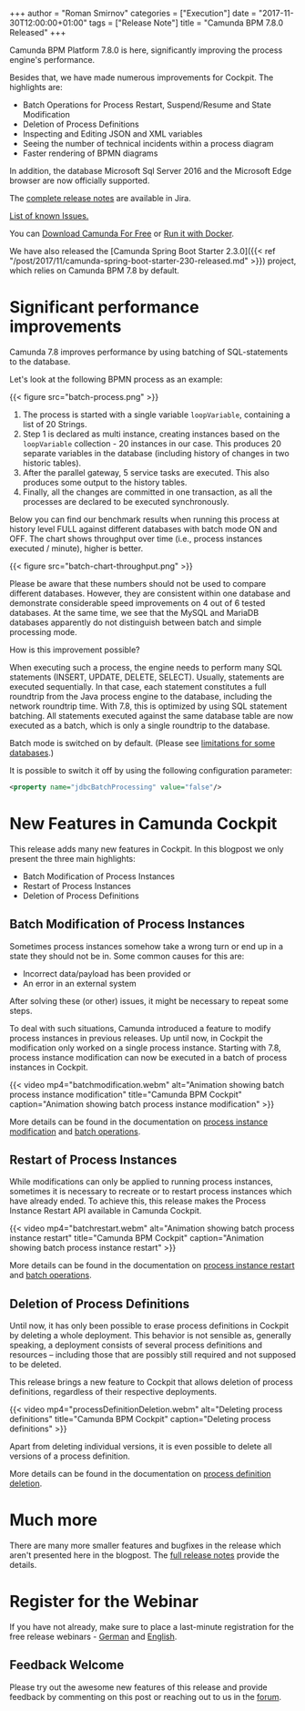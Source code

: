 +++
author = "Roman Smirnov"
categories = ["Execution"]
date = "2017-11-30T12:00:00+01:00"
tags = ["Release Note"]
title = "Camunda BPM 7.8.0 Released"
+++

Camunda BPM Platform 7.8.0 is here, significantly improving the process engine's performance.

Besides that, we have made numerous improvements for Cockpit. The highlights are:

* Batch Operations for Process Restart, Suspend/Resume and State Modification
* Deletion of Process Definitions
* Inspecting and Editing JSON and XML variables
* Seeing the number of technical incidents within a process diagram
* Faster rendering of BPMN diagrams
<!--more-->

In addition, the database Microsoft Sql Server 2016 and the Microsoft Edge browser are now officially supported.

The [complete release notes](https://app.camunda.com/jira/secure/ReleaseNote.jspa?projectId=10230&version=14894) are available in Jira.

[List of known Issues.](https://app.camunda.com/jira/issues/?jql=affectedVersion%20%3D%207.8.0%20AND%20status%20!%3D%20Closed)

You can [Download Camunda For Free](https://camunda.org/download/) or [Run it with Docker](https://hub.docker.com/r/camunda/camunda-bpm-platform/).

We have also released the [Camunda Spring Boot Starter 2.3.0]({{< ref "/post/2017/11/camunda-spring-boot-starter-230-released.md" >}}) project, which relies on Camunda BPM 7.8 by default. 

# Significant performance improvements

Camunda 7.8 improves performance by using batching of SQL-statements to the database.

Let's look at the following BPMN process as an example:

{{< figure src="batch-process.png" >}}

1. The process is started with a single variable `loopVariable`, containing a list of 20 Strings.
2. Step 1 is declared as multi instance, creating instances based on the `loopVariable` collection - 20 instances in our case. This produces 20 separate variables in the database (including history of changes in two historic tables).
3. After the parallel gateway, 5 service tasks are executed. This also produces some output to the history tables.
4. Finally, all the changes are committed in one transaction, as all the processes are declared to be executed synchronously.

Below you can find our benchmark results when running this process at history level FULL against different databases with batch mode ON and OFF. The chart shows throughput over time (i.e., process instances executed / minute), higher is better.

{{< figure src="batch-chart-throughput.png" >}}

Please be aware that these numbers should not be used to compare different databases. However, they are consistent within one database and demonstrate considerable speed improvements on 4 out of 6 tested databases. At the same time, we see that the MySQL and MariaDB databases apparently do not distinguish between batch and simple processing mode.

How is this improvement possible?

When executing such a process, the engine needs to perform many SQL statements (INSERT, UPDATE, DELETE, SELECT). Usually, statements are executed sequentially. In that case, each statement constitutes a full roundtrip from the Java process engine to the database, including the network roundtrip time. With 7.8, this is optimized by using SQL statement batching. All statements executed against the same database table are now executed as a batch, which is only a single roundtrip to the database.

Batch mode is switched on by default. (Please see [limitations for some databases](https://docs.camunda.org/manual/7.8/user-guide/process-engine/database/#jdbcBatchProcessing).)

It is possible to switch it off by using the following configuration parameter:

```xml
<property name="jdbcBatchProcessing" value="false"/>
```

# New Features in Camunda Cockpit

This release adds many new features in Cockpit. In this blogpost we only present the three main highlights:

* Batch Modification of Process Instances
* Restart of Process Instances
* Deletion of Process Definitions

## Batch Modification of Process Instances

Sometimes process instances somehow take a wrong turn or end up in a state they should not be in. Some common causes for this are:

* Incorrect data/payload has been provided or
* An error in an external system

After solving these (or other) issues, it might be necessary to repeat some steps.

To deal with such situations, Camunda introduced a feature to modify process instances in previous releases. Up until now, in Cockpit the modification only worked on a single process instance. Starting with 7.8, process instance modification can now be executed in a batch of process instances in Cockpit.


{{< video mp4="batchmodification.webm" alt="Animation showing batch process instance modification"
title="Camunda BPM Cockpit" caption="Animation showing batch process instance modification" >}}


More details can be found in the documentation on [process instance modification](https://docs.camunda.org/manual/7.8/webapps/cockpit/bpmn/process-instance-modification/#perform-a-batch-modification) and [batch operations](https://docs.camunda.org/manual/7.8/user-guide/process-engine/batch-operations/).

## Restart of Process Instances

While modifications can only be applied to running process instances, sometimes it is necessary to recreate or to restart process instances which have already ended. To achieve this, this release makes the Process Instance Restart API available in Camunda Cockpit.


{{< video mp4="batchrestart.webm" alt="Animation showing batch process instance restart"
title="Camunda BPM Cockpit" caption="Animation showing batch process instance restart" >}}

More details can be found in the documentation on [process instance restart](https://docs.camunda.org/manual/7.8/webapps/cockpit/bpmn/process-instance-restart/) and [batch operations](https://docs.camunda.org/manual/7.8/user-guide/process-engine/batch-operations/).

## Deletion of Process Definitions

Until now, it has only been possible to erase process definitions in Cockpit by deleting a whole deployment. This behavior is not sensible as, generally speaking, a deployment consists of several process definitions and resources – including those that are possibly still required and not supposed to be deleted.

This release brings a new feature to Cockpit that allows deletion of process definitions, regardless of their respective deployments.

{{< video mp4="processDefinitionDeletion.webm" alt="Deleting process definitions"
title="Camunda BPM Cockpit" caption="Deleting process definitions" >}}

Apart from deleting individual versions, it is even possible to delete all versions of a process definition.

More details can be found in the documentation on [process definition deletion](https://docs.camunda.org/manual/7.8/webapps/cockpit/bpmn/dashboard/#delete-process-definitions).

# Much more

There are many more smaller features and bugfixes in the release which aren't presented here in the blogpost. The [full release notes](https://app.camunda.com/jira/secure/ReleaseNote.jspa?projectId=10230&version=14894) provide the details.

# Register for the Webinar

If you have not already, make sure to place a last-minute registration for the free release webinars - [German](https://register.gotowebinar.com/register/6723119265615514113) and [English](https://register.gotowebinar.com/register/8385014598244744706).

## Feedback Welcome

Please try out the awesome new features of this release and provide feedback by commenting on this post or reaching out to us in the [forum](https://forum.camunda.org/).
